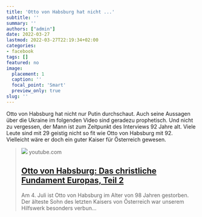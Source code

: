 ```yaml
---
title: 'Otto von Habsburg hat nicht ...'
subtitle: ''
summary: ''
authors: ["admin"]
date: 2022-03-27
lastmod: 2022-03-27T22:19:34+02:00
categories:
- facebook
tags: []
featured: no
image:
  placement: 1
  caption: ''
  focal_point: 'Smart'
  preview_only: true
slug: ''
---
```

Otto von Habsburg hat nicht nur Putin durchschaut. Auch seine Aussagen über die Ukraine im folgenden Video sind geradezu prophetisch. Und nicht zu vergessen, der Mann ist zum Zeitpunkt des Interviews 92 Jahre alt. Viele Leute sind mit 29 geistig nicht so fit wie Otto von Habsburg mit 92. Vielleicht wäre er doch ein guter Kaiser für Österreich gewesen.
> [![](https://i.ytimg.com/vi/9JB4G5mOPAE/hqdefault.jpg)](https://youtu.be/9JB4G5mOPAE?t=1274)
> youtube.com
> ## [Otto von Habsburg: Das christliche Fundament Europas, Teil 2](https://youtu.be/9JB4G5mOPAE?t=1274)
>
>Am 4. Juli ist Otto von Habsburg im Alter von 98 Jahren gestorben. Der älteste Sohn des letzten Kaisers von Österreich war unserem Hilfswerk besonders verbun...

